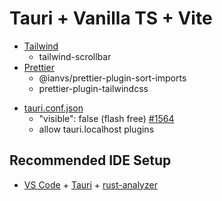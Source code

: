 # Tauri + Vanilla TS + Vite

- [Tailwind](./tailwind.config.js)
    - tailwind-scrollbar
- [Prettier](./prettier.config.cjs)
    - @ianvs/prettier-plugin-sort-imports
    - prettier-plugin-tailwindcss

* [tauri.conf.json](/src-tauri/tauri.conf.json)
    * "visible": false (flash free) [#1564](https://github.com/tauri-apps/tauri/issues/1564#issuecomment-1146786405)
    * allow tauri.localhost plugins

## Recommended IDE Setup

- [VS Code](https://code.visualstudio.com/) + [Tauri](https://marketplace.visualstudio.com/items?itemName=tauri-apps.tauri-vscode) + [rust-analyzer](https://marketplace.visualstudio.com/items?itemName=rust-lang.rust-analyzer)
